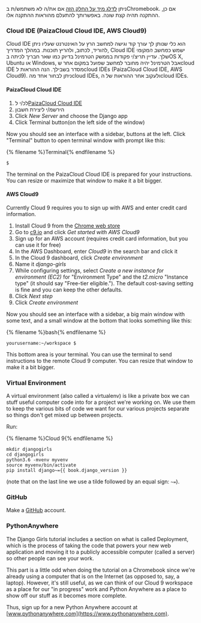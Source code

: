 ניתן [ לדלג מיד על החלק הזה](http://tutorial.djangogirls.org/en/installation/#install-python) אם את/ה לא משתמש/ת בChromebook. אם כן, ההתקנה תהיה קצת שונה. באפשרותך להתעלם מהוראות ההתקנה אלו.

### Cloud IDE (PaizaCloud Cloud IDE, AWS Cloud9)

Cloud IDE הוא כלי שנותן לך עורך קוד וגישה למחשב הרץ על האינטרנט שעליו ניתן להוריד, לכתוב, ולהריץ תוכנות. במהלך המדריך, Cloud IDE ישמש כ*מחשב המקומי* שלך. עדיין תריצ/י פקודות בממשק הטרמינל בדיוק כמו שאר חבריך לכיתה בOS X, Ubuntu או Windows, אבל הטרמינל יהיה מחובר למחשב שפועל במקום אחר שcloud IDE מסדר בשבילך. הנה ההוראות לcloud IDEs (PaizaCloud Cloud IDE, AWS Cloud9). ניתן לבחור אחד מהcloud IDEs, ולעקוב אחר ההוראות של הcloud IDEs.

#### PaizaCloud Cloud IDE

1. לכ/י ל[PaizaCloud Cloud IDE](https://paiza.cloud/)
2. הירשמ/י ליצירת חשבון
3. Click *New Server* and choose the Django app
4. Click Terminal button(on the left side of the window)

Now you should see an interface with a sidebar, buttons at the left. Click "Terminal" button to open terminal window with prompt like this:

{% filename %}Terminal{% endfilename %}

    $
    

The terminal on the PaizaCloud Cloud IDE is prepared for your instructions. You can resize or maximize that window to make it a bit bigger.

#### AWS Cloud9

Currently Cloud 9 requires you to sign up with AWS and enter credit card information.

1. Install Cloud 9 from the [Chrome web store](https://chrome.google.com/webstore/detail/cloud9/nbdmccoknlfggadpfkmcpnamfnbkmkcp)
2. Go to [c9.io](https://c9.io) and click *Get started with AWS Cloud9*
3. Sign up for an AWS account (requires credit card information, but you can use it for free)
4. In the AWS Dashboard, enter *Cloud9* in the search bar and click it
5. In the Cloud 9 dashboard, click *Create environment*
6. Name it *django-girls*
7. While configuring settings, select *Create a new instance for environment (EC2)* for "Environment Type" and the *t2.micro* "Instance type" (it should say "Free-tier eligible."). The default cost-saving setting is fine and you can keep the other defaults.
8. Click *Next step*
9. Click *Create environment*

Now you should see an interface with a sidebar, a big main window with some text, and a small window at the bottom that looks something like this:

{% filename %}bash{% endfilename %}

    yourusername:~/workspace $
    

This bottom area is your terminal. You can use the terminal to send instructions to the remote Cloud 9 computer. You can resize that window to make it a bit bigger.

### Virtual Environment

A virtual environment (also called a virtualenv) is like a private box we can stuff useful computer code into for a project we're working on. We use them to keep the various bits of code we want for our various projects separate so things don't get mixed up between projects.

Run:

{% filename %}Cloud 9{% endfilename %}

    mkdir djangogirls
    cd djangogirls
    python3.6 -mvenv myvenv
    source myvenv/bin/activate
    pip install django~={{ book.django_version }}
    

(note that on the last line we use a tilde followed by an equal sign: `~=`).

### GitHub

Make a [GitHub](https://github.com) account.

### PythonAnywhere

The Django Girls tutorial includes a section on what is called Deployment, which is the process of taking the code that powers your new web application and moving it to a publicly accessible computer (called a server) so other people can see your work.

This part is a little odd when doing the tutorial on a Chromebook since we're already using a computer that is on the Internet (as opposed to, say, a laptop). However, it's still useful, as we can think of our Cloud 9 workspace as a place for our "in progress" work and Python Anywhere as a place to show off our stuff as it becomes more complete.

Thus, sign up for a new Python Anywhere account at [www.pythonanywhere.com](https://www.pythonanywhere.com).